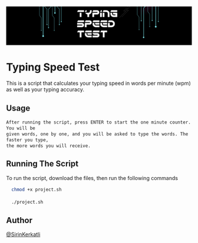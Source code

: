 
![Logo](https://github.com/chaaban/IT403/blob/main/project/sirin.kerkatli/photo.jpg)


# Typing Speed Test

This is a script that calculates your typing speed in words per minute (wpm) as well as your typing accuracy.


## Usage

```
After running the script, press ENTER to start the one minute counter. You will be
given words, one by one, and you will be asked to type the words. The faster you type,
the more words you will receive.
```


## Running The Script

To run the script, download the files, then run the following commands

```bash
  chmod +x project.sh

  ./project.sh
```


## Author

[@SirinKerkatli](https://www.github.com/SirinKerkatli)

